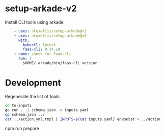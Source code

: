 # setup-arkade-v2

Install CLI tools using arkade

```yaml
    - uses: alexellis/setup-arkade@v1
    - uses: alexellis/setup-arkade@v2
      with:
        kubectl: latest
        faas-cli: 0.14.10
    - name: check for faas-cli
      run: |
        $HOME/.arkade/bin/faas-cli version
```

# Development

Regenerate the list of tools:

```bash
cd to-inputs
go run . -j schema.json -y inputs.yaml
cp schema.json ../
cat ../action.yml.tmpl | INPUTS=$(cat inputs.yaml) envsubst > ../action.yml

```
npm run prepare
```